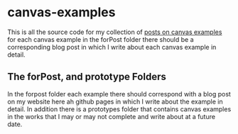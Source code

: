# canvas-examples

This is all the source code for my collection of [posts on canvas examples](https://dustinpfister.github.io/2020/03/23/canvas-example/) for each canvas example in the forPost folder there should be a corresponding blog post in which I write about each canvas example in detail. 

## The forPost, and prototype Folders

In the forpost folder each example there should correspond with a blog post on my website here ah github pages in which I write about the example in detail. In addition there is a prototypes folder that contains canvas examples in the works that I may or may not complete and write about at a future date.